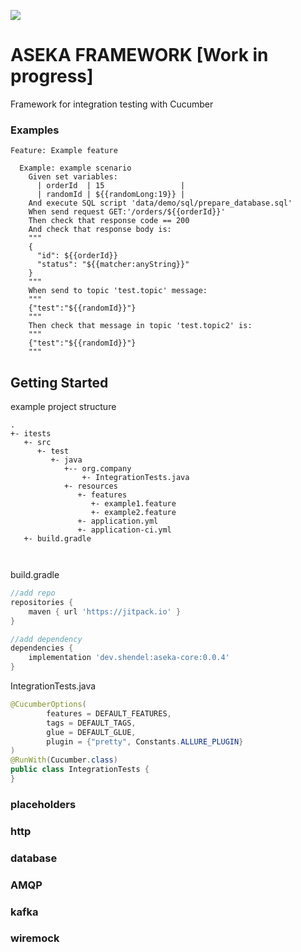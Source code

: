 [![](https://jitpack.io/v/dev.shendel/aseka-core.svg)](https://jitpack.io/#dev.shendel/aseka-core)
# ASEKA FRAMEWORK [Work in progress]

Framework for integration testing with Cucumber

[//]: # (TODO add description)

### Examples

```gherkin
Feature: Example feature

  Example: example scenario
    Given set variables:
      | orderId  | 15                 |
      | randomId | ${{randomLong:19}} |
    And execute SQL script 'data/demo/sql/prepare_database.sql'
    When send request GET:'/orders/${{orderId}}'
    Then check that response code == 200
    And check that response body is:
    """
    {
      "id": ${{orderId}}
      "status": "${{matcher:anyString}}"
    }
    """
    When send to topic 'test.topic' message:
    """
    {"test":"${{randomId}}"}
    """
    Then check that message in topic 'test.topic2' is:
    """
    {"test":"${{randomId}}"}
    """
```

## Getting Started
example project structure
```
.
+- itests
   +- src
      +- test
         +- java
            +-- org.company
                +- IntegrationTests.java
            +- resources
               +- features
                  +- example1.feature
                  +- example2.feature
               +- application.yml
               +- application-ci.yml
   +- build.gradle

     
```

build.gradle
```groovy
//add repo
repositories {
    maven { url 'https://jitpack.io' }
}

//add dependency
dependencies {
    implementation 'dev.shendel:aseka-core:0.0.4'
}
```

IntegrationTests.java
```java
@CucumberOptions(
        features = DEFAULT_FEATURES,
        tags = DEFAULT_TAGS,
        glue = DEFAULT_GLUE,
        plugin = {"pretty", Constants.ALLURE_PLUGIN}
)
@RunWith(Cucumber.class)
public class IntegrationTests {
}
```

### placeholders

### http

### database

### AMQP

### kafka

### wiremock
